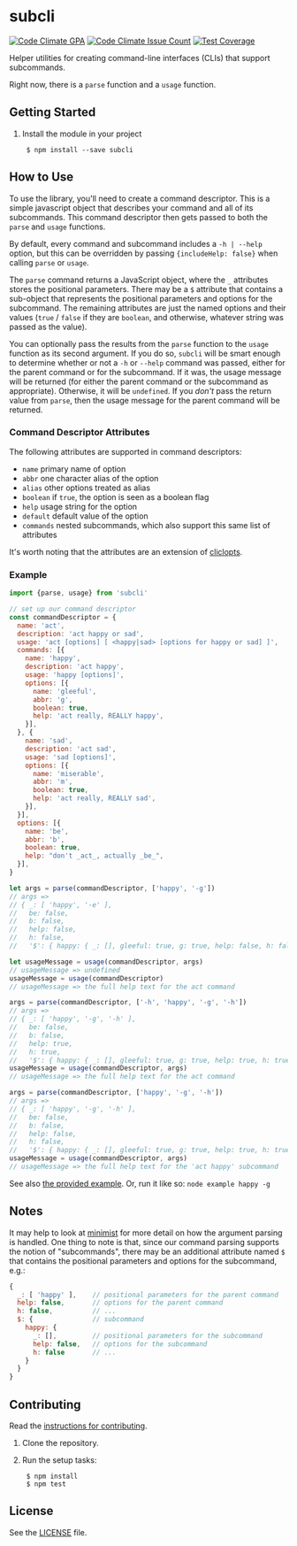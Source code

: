 # subcli

[![Code Climate GPA](https://codeclimate.com/repos/579a5a36ecc56b00640023ca/badges/002264002290c0bff50d/gpa.svg)](https://codeclimate.com/repos/579a5a36ecc56b00640023ca/feed)
[![Code Climate Issue Count](https://codeclimate.com/repos/579a5a36ecc56b00640023ca/badges/002264002290c0bff50d/issue_count.svg)](https://codeclimate.com/repos/579a5a36ecc56b00640023ca/feed)
[![Test Coverage](https://codeclimate.com/repos/579a5a36ecc56b00640023ca/badges/002264002290c0bff50d/coverage.svg)](https://codeclimate.com/repos/579a5a36ecc56b00640023ca/coverage)

Helper utilities for creating command-line interfaces (CLIs) that support subcommands.

Right now, there is a `parse` function and a `usage` function.


## Getting Started

1. Install the module in your project

        $ npm install --save subcli


## How to Use

To use the library, you'll need to create a command descriptor. This is a simple javascript object that describes your command and all of its subcommands. This command descriptor then gets passed to both the `parse` and `usage` functions.

By default, every command and subcommand includes a `-h | --help` option, but this can be overridden by passing `{includeHelp: false}` when calling `parse` or `usage`.

The `parse` command returns a JavaScript object, where the `_` attributes stores the positional parameters. There may be a `$` attribute that contains a sub-object that represents the positional parameters and options for the subcommand. The remaining attributes are just the named options and their values (`true` / `false` if they are `boolean`, and otherwise, whatever string was passed as the value).

You can optionally pass the results from the `parse` function to the `usage` function as its second argument. If you do so, `subcli` will be smart enough to determine whether or not a `-h` or `--help` command was passed, either for the parent command or for the subcommand. If it was, the usage message will be returned (for either the parent command or the subcommand as appropriate). Otherwise, it will be `undefined`. If you _don't_ pass the return value from `parse`, then the usage message for the parent command will be returned.

### Command Descriptor Attributes

The following attributes are supported in command descriptors:

- `name` primary name of option
- `abbr` one character alias of the option
- `alias` other options treated as alias
- `boolean` if `true`, the option is seen as a boolean flag
- `help` usage string for the option
- `default` default value of the option
- `commands` nested subcommands, which also support this same list of attributes

It's worth noting that the attributes are an extension of [cliclopts][cliclopts].

### Example

```javascript
import {parse, usage} from 'subcli'

// set up our command descriptor
const commandDescriptor = {
  name: 'act',
  description: 'act happy or sad',
  usage: 'act [options] [ <happy|sad> [options for happy or sad] ]',
  commands: [{
    name: 'happy',
    description: 'act happy',
    usage: 'happy [options]',
    options: [{
      name: 'gleeful',
      abbr: 'g',
      boolean: true,
      help: 'act really, REALLY happy',
    }],
  }, {
    name: 'sad',
    description: 'act sad',
    usage: 'sad [options]',
    options: [{
      name: 'miserable',
      abbr: 'm',
      boolean: true,
      help: 'act really, REALLY sad',
    }],
  }],
  options: [{
    name: 'be',
    abbr: 'b',
    boolean: true,
    help: "don't _act_, actually _be_",
  }],
}      

let args = parse(commandDescriptor, ['happy', '-g'])
// args =>
// { _: [ 'happy', '-e' ],
//   be: false,
//   b: false,
//   help: false,
//   h: false,
//   '$': { happy: { _: [], gleeful: true, g: true, help: false, h: false } } }

let usageMessage = usage(commandDescriptor, args)
// usageMessage => undefined
usageMessage = usage(commandDescriptor)
// usageMessage => the full help text for the act command

args = parse(commandDescriptor, ['-h', 'happy', '-g', '-h'])
// args =>
// { _: [ 'happy', '-g', '-h' ],
//   be: false,
//   b: false,
//   help: true,
//   h: true,
//   '$': { happy: { _: [], gleeful: true, g: true, help: true, h: true } } }
usageMessage = usage(commandDescriptor, args)
// usageMessage => the full help text for the act command

args = parse(commandDescriptor, ['happy', '-g', '-h'])
// args =>
// { _: [ 'happy', '-g', '-h' ],
//   be: false,
//   b: false,
//   help: false,
//   h: false,
//   '$': { happy: { _: [], gleeful: true, g: true, help: true, h: true } } }
usageMessage = usage(commandDescriptor, args)
// usageMessage => the full help text for the 'act happy' subcommand
```

See also [the provided example](/example/index.babel.js). Or, run it like so: `node example happy -g`

## Notes

It may help to look at [minimist][minimist] for more detail on how the argument parsing is handled. One thing to note is that, since our command parsing supports the notion of "subcommands", there may be an additional attribute named `$` that contains the positional parameters and options for the subcommand, e.g.:

```javascript
{
  _: [ 'happy' ],    // positional parameters for the parent command
  help: false,       // options for the parent command
  h: false,          // ...
  $: {               // subcommand
    happy: {
      _: [],         // positional parameters for the subcommand
      help: false,   // options for the subcommand
      h: false       // ...
    }
  }
}
```


## Contributing

Read the [instructions for contributing](./CONTRIBUTING.md).

1. Clone the repository.

2. Run the setup tasks:

        $ npm install
        $ npm test


## License

See the [LICENSE](./LICENSE) file.


[minimist]: https://github.com/substack/minimist
[cliclopts]: https://github.com/finnp/cliclopts
